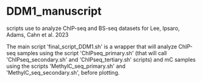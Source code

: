 # DDM1_manuscript
scripts use to analyze ChIP-seq and BS-seq datasets for Lee, Ipsaro, Adams, Cahn et al. 2023

The main script 'final_script_DDM1.sh' is a wrapper that will analyze ChIP-seq samples using the script 'ChIPseq_primary.sh' (that will call 'ChIPseq_secondary.sh' and 'ChIPseq_tertiary.sh' scripts) and mC samples using the scripts 'MethylC_seq_primary.sh' and 'MethylC_seq_secondary.sh', before plotting.
